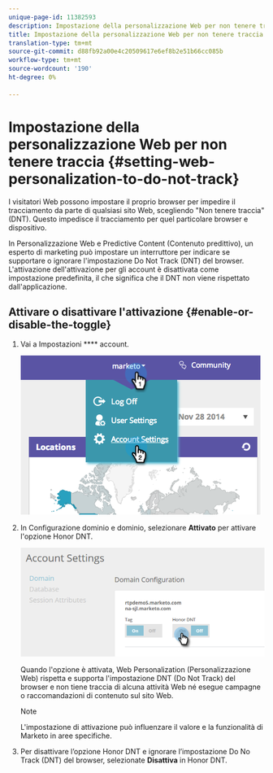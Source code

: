 ```yaml
---
unique-page-id: 11382593
description: Impostazione della personalizzazione Web per non tenere traccia - Documenti Marketo - Documentazione prodotto
title: Impostazione della personalizzazione Web per non tenere traccia
translation-type: tm+mt
source-git-commit: d88fb92a00e4c20509617e6ef8b2e51b66cc085b
workflow-type: tm+mt
source-wordcount: '190'
ht-degree: 0%

---
```



# Impostazione della personalizzazione Web per non tenere traccia {#setting-web-personalization-to-do-not-track}

I visitatori Web possono impostare il proprio browser per impedire il tracciamento da parte di qualsiasi sito Web, scegliendo &quot;Non tenere traccia&quot; (DNT). Questo impedisce il tracciamento per quel particolare browser e dispositivo.

In Personalizzazione Web e Predictive Content (Contenuto predittivo), un esperto di marketing può impostare un interruttore per indicare se supportare o ignorare l&#39;impostazione Do Not Track (DNT) del browser. L&#39;attivazione dell&#39;attivazione per gli account è disattivata come impostazione predefinita, il che significa che il DNT non viene rispettato dall&#39;applicazione.

## Attivare o disattivare l&#39;attivazione {#enable-or-disable-the-toggle}

1. Vai a Impostazioni **** account.

   ![](assets/image2014-12-1-23-3a3-3a12.png)

1. In Configurazione dominio e dominio, selezionare **Attivato** per attivare l&#39;opzione Honor DNT.

   ![](assets/two-1.png)

   Quando l&#39;opzione è attivata, Web Personalization (Personalizzazione Web) rispetta e supporta l&#39;impostazione DNT (Do Not Track) del browser e non tiene traccia di alcuna attività Web né esegue campagne o raccomandazioni di contenuto sul sito Web.

   >[!NOTE]
   >
   >L&#39;impostazione di attivazione può influenzare il valore e la funzionalità di Marketo in aree specifiche.

1. Per disattivare l’opzione Honor DNT e ignorare l’impostazione Do No Track (DNT) del browser, selezionate **Disattiva** in Honor DNT.

